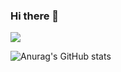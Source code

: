 ### Hi there 👋

<a href="https://kingb.notion.site/4625d3e8798d425084e324b32593d7be" target="_blank"><img src="https://img.shields.io/badge/Notion-FFFFFF?style=for-the-badge&logo=로고&logoColor=로고색상"/></a>

![Anurag's GitHub stats](https://github-readme-stats.vercel.app/api?username=seulkiu&show_icons=true&theme=radical)

<!--
**seulkiu/seulkiu** is a ✨ _special_ ✨ repository because its `README.md` (this file) appears on your GitHub profile.

Here are some ideas to get you started:

- 🔭 I’m currently working on ...
- 🌱 I’m currently learning ...
- 👯 I’m looking to collaborate on ...
- 🤔 I’m looking for help with ...
- 💬 Ask me about ...
- 📫 How to reach me: ...
- 😄 Pronouns: ...
- ⚡ Fun fact: ...
-->
